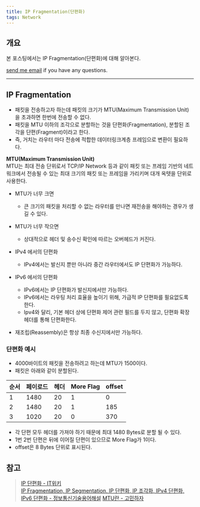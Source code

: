```yaml
---
title: IP Fragmentation(단편화)
tags: Network
---
```


## 개요  

본 포스팅에서는 IP Fragmentation(단편화)에 대해 알아본다.

[send me email](mailto:jewel7492@gmail.com) if you have any questions.

<!--more-->

---

## IP Fragmentation  

* 패킷을 전송하고자 하는데 패킷의 크기가 MTU(Maximum Transmission Unit)을 초과하면 한번에 전송할 수 없다.  
* 패킷을 MTU 이하의 조각으로 분할하는 것을 단편화(Fragmentation), 분할된 조각을 단편(Fragment)이라고 한다.
* 즉, 거치는 라우터 마다 전송에 적합한 데이터링크계층 프레임으로 변환이 필요하다.  

**MTU(Maximum Transmission Unit)**  
MTU는 최대 전송 단위로서 TCP/IP Network 등과 같이 패킷 또는 프레임 기반의 네트워크에서 전송될 수 있는 최대 크기의 패킷 또는 프레임을 가리키며 대개 옥텟을 단위로 사용한다.  
* MTU가 너무 크면
    * 큰 크기의 패킷을 처리할 수 없는 라우터를 만나면 재전송을 해야하는 경우가 생길 수 있다.  
* MTU가 너무 작으면
    * 상대적으로 헤더 및 송수신 확인에 따르는 오버헤드가 커진다.

* IPv4 에서의 단편화
    * IPv4에서는 발신지 뿐만 아니라 중간 라우터에서도 IP 단편화가 가능하다.
* IPv6 에서의 단편화
    * IPv6에서는 IP 단편화가 발신지에서만 가능하다.
    * IPv6에서는 라우팅 처리 효율을 높이기 위해, 가급적 IP 단편화를 필요없도록 한다.
    * Ipv4와 달리, 기본 헤더 상에 단편화 제어 관련 필드를 두지 않고, 단편화 확장 헤더를 통해 단편화한다.
* 재조립(Reassembly)은 항상 최종 수신지에서만 가능하다.

### 단편화 예시  

* 4000바이트의 패킷을 전송하려고 하는데 MTU가 1500이다.
* 패킷은 아래와 같이 분할된다.  

|순서|페이로드|헤더|More Flag|offset|
|---|--------|---|---------|------|
|1|1480|20|1|0|
|2|1480|20|1|185|
|3|1020|20|0|370|  

* 각 단편 모두 헤더를 가져야 하기 때문에 최대 1480 Bytes로 분할 될 수 있다.
* 1번 2번 단편은 뒤에 이어질 단편이 있으므로 More Flag가 1이다.  
* offset은 8 Bytes 단위로 표시된다.

## 참고

> [IP 단편화 - IT위키](https://itwiki.kr/w/IP_%EB%8B%A8%ED%8E%B8%ED%99%94)  
> [IP Fragmentation, IP Segmentation, IP 단편화, IP 조각화, IPv4 단편화, IPv6 단편화 - 정보통신기술용어해설](http://www.ktword.co.kr/abbr_view.php?nav=&m_temp1=5236&id=1003)
>[MTU란 - 고민하자](https://gominhaja.tistory.com/9)